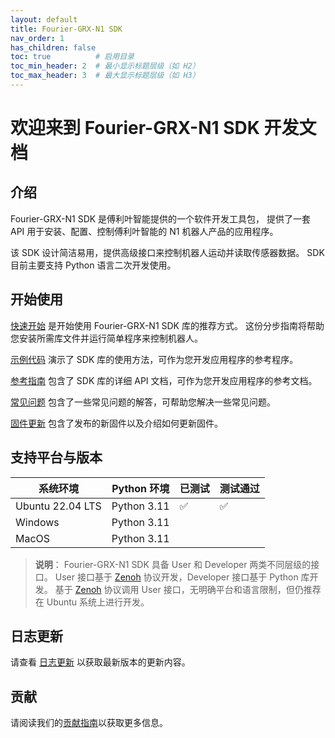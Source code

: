 ```yaml
---
layout: default
title: Fourier-GRX-N1 SDK
nav_order: 1
has_children: false
toc: true          # 启用目录
toc_min_header: 2  # 最小显示标题层级（如 H2）
toc_max_header: 3  # 最大显示标题层级（如 H3）
---
```


# 欢迎来到 Fourier-GRX-N1 SDK 开发文档

## 介绍

Fourier-GRX-N1 SDK 是傅利叶智能提供的一个软件开发工具包，
提供了一套 API 用于安装、配置、控制傅利叶智能的 N1 机器人产品的应用程序。

该 SDK 设计简洁易用，提供高级接口来控制机器人运动并读取传感器数据。
SDK 目前主要支持 Python 语言二次开发使用。

## 开始使用

[快速开始](/docs/quickstart.md) 是开始使用 Fourier-GRX-N1 SDK 库的推荐方式。
这份分步指南将帮助您安装所需库文件并运行简单程序来控制机器人。

[示例代码](/docs/examples.md) 演示了 SDK 库的使用方法，可作为您开发应用程序的参考程序。

[参考指南](/docs/reference.md) 包含了 SDK 库的详细 API 文档，可作为您开发应用程序的参考文档。

[常见问题](/docs/faq.md) 包含了一些常见问题的解答，可帮助您解决一些常见问题。

[固件更新](/docs/update.md) 包含了发布的新固件以及介绍如何更新固件。

## 支持平台与版本

| 系统环境             | Python 环境   | 已测试 | 测试通过 |
|------------------|-------------|-----|------|
| Ubuntu 22.04 LTS | Python 3.11 | ✅   | ✅    |
| Windows          | Python 3.11 |     |      |
| MacOS            | Python 3.11 |     |      |

> **说明**：
> Fourier-GRX-N1 SDK 具备 User 和 Developer 两类不同层级的接口。
> User 接口基于 [Zenoh](https://zenoh.io) 协议开发，Developer 接口基于 Python 库开发。
> 基于 [Zenoh](https://zenoh.io) 协议调用 User 接口，无明确平台和语言限制，但仍推荐在 Ubuntu 系统上进行开发。

## 日志更新

请查看 [日志更新](/docs/changelog) 以获取最新版本的更新内容。

## 贡献

请阅读我们的[贡献指南](/docs/contributing.md)以获取更多信息。